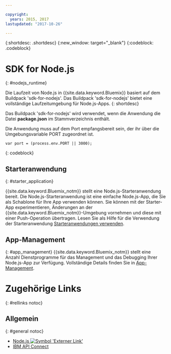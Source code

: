 ```yaml
---

copyright:
  years: 2015, 2017
lastupdated: "2017-10-26"

---
```


{:shortdesc: .shortdesc}
{:new_window: target="_blank"}
{:codeblock: .codeblock}


# SDK for Node.js
{: #nodejs_runtime}

Die Laufzeit von Node.js in {{site.data.keyword.Bluemix}} basiert auf dem Buildpack 'sdk-for-nodejs'.
Das Buildpack 'sdk-for-nodejs' bietet eine vollständige Laufzeitumgebung für Node.js-Apps.
{: shortdesc}

Das Buildpack 'sdk-for-nodejs' wird verwendet, wenn die Anwendung die Datei **package.json** im Stammverzeichnis enthält.

Die Anwendung muss auf dem Port empfangsbereit sein, der ihr über die Umgebungsvariable PORT zugeordnet ist.
```
var port = (process.env.PORT || 3000);
```
{: codeblock}

## Starteranwendung
{: #starter_application}

{{site.data.keyword.Bluemix_notm}} stellt eine Node.js-Starteranwendung bereit.  Die Node.js-Starteranwendung ist eine einfache Node.js-App, die Sie als Schablone für Ihre App verwenden können. Sie können mit der Starter-App experimentieren, Änderungen an der {{site.data.keyword.Bluemix_notm}}-Umgebung vornehmen und diese mit einer Push-Operation übertragen. Lesen Sie als Hilfe für die Verwendung der Starteranwendung [Starteranwendungen verwenden](/docs/cfapps/starter_app_usage.html).

## App-Management
{: #app_management}
{{site.data.keyword.Bluemix_notm}} stellt eine Anzahl Dienstprogramme für das Management und das Debugging Ihrer Node.js-App zur Verfügung.  Vollständige Details finden Sie in [App-Management](/docs/manageapps/app_mng.html).

# Zugehörige Links
{: #rellinks notoc}
## Allgemein
{: #general notoc}
* [Node.js ![Symbol 'Externer Link'](../../icons/launch-glyph.svg "Symbol 'Externer Link'")](https://nodejs.org)
* [IBM API Connect](https://strongloop.com/)
